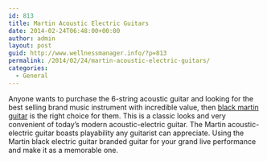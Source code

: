 ```yaml
---
id: 813
title: Martin Acoustic Electric Guitars
date: 2014-02-24T06:48:00+00:00
author: admin
layout: post
guid: http://www.wellnessmanager.info/?p=813
permalink: /2014/02/24/martin-acoustic-electric-guitars/
categories:
  - General
---
```

Anyone wants to purchase the 6-string acoustic guitar and looking for the best selling brand music instrument with incredible value, then [black martin guitar](http://www.musiciansfriend.com/6-string-acoustic-electric-guitars/martin--black) is the right choice for them. This is a classic looks and very convenient of today&#8217;s modern acoustic-electric guitar. The Martin acoustic-electric guitar boasts playability any guitarist can appreciate. Using the Martin black electric guitar branded guitar for your grand live performance and make it as a memorable one.